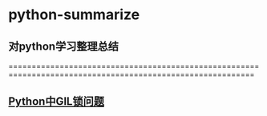 # python-summarize
## 对python学习整理总结
===========================================================================================================
<bz>
<bz>
## [Python中GIL锁问题](https://blog.csdn.net/aransam/article/details/79982507)

